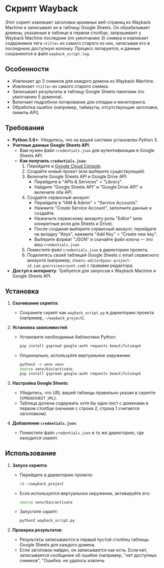 # Скрипт Wayback

Этот скрипт извлекает заголовки архивных веб-страниц из Wayback Machine и записывает их в таблицу Google Sheets. Он обрабатывает домены, указанные в таблице в первом столбце, запрашивает у Wayback Machine последние (по умолчанию 3) снимка и извлекает содержимое тега `<title>` из самого старого из них, записывая его в последнюю доступную колонку. Процесс логируется, и данные сохраняются в файл `wayback_script.log`.

## Особенности
- Извлекает до 3 снимков для каждого домена из Wayback Machine.
- Извлекает `<title>` из самого старого снимка.
- Записывает результаты в таблицу Google Sheets пакетами (по умолчанию 5 доменов).
- Включает подробное логирование для отладки и мониторинга.
- Обработка ошибок (например, таймауты, отсутствующие заголовки, лимиты API).

## Требования
- **Python 3.6+**: Убедитесь, что на вашей системе установлен Python 3.
- **Учетные данные Google Sheets API**:
  - Вам нужен файл `credentials.json` для аутентификации в Google Sheets API.
  - **Как получить `credentials.json`**:  
    1. Перейдите в [Google Cloud Console](https://console.cloud.google.com/).
    2. Создайте новый проект (или выберите существующий).
    3. Включите Google Sheets API и Google Drive API:  
       - Перейдите в "APIs & Services" > "Library".  
       - Найдите "Google Sheets API" и "Google Drive API" и включите оба API.
    4. Создайте сервисный аккаунт:  
       - Перейдите в "IAM & Admin" > "Service Accounts".  
       - Нажмите "Create Service Account", заполните данные и создайте.  
       - Назначьте сервисному аккаунту роль "Editor" (или конкретные роли для Sheets и Drive).  
       - После создания выберите сервисный аккаунт, перейдите на вкладку "Keys", нажмите "Add Key" > "Create new key".  
       - Выберите формат "JSON" и скачайте файл ключа — это ваш `credentials.json`.  
    5. Поместите файл `credentials.json` в директорию проекта.
    6. Поделитесь своей таблицей Google Sheets с email сервисного аккаунта (например, `sheets-editor@your-project-id.iam.gserviceaccount.com`) с правами редактора.
- **Доступ к интернету**: Требуется для запросов к Wayback Machine и Google Sheets API.

## Установка
1. **Скачивание скрипта**:
   - Сохраните скрипт как `wayback_script.py` в директорию проекта (например, `~/wayback_project`).

2. **Установка зависимостей**:
   - Установите необходимые библиотеки Python:
     ```bash
     pip install gspread google-auth requests beautifulsoup4
     ```
   - Опционально, используйте виртуальное окружение:
     ```bash
     python3 -m venv venv
     source venv/bin/activate
     pip install gspread google-auth requests beautifulsoup4
     ```

3. **Настройка Google Sheets**:
   - Убедитесь, что URL вашей таблицы правильно указан в скрипте (`SPREADSHEET_URL`).
   - Таблица должна содержать хотя бы один лист с доменами в первом столбце (начиная с строки 2, строка 1 считается заголовком).

4. **Добавление `credentials.json`**:
   - Поместите файл `credentials.json` в ту же директорию, где находится скрипт.

## Использование
1. **Запуск скрипта**:
   - Перейдите в директорию проекта:
     ```bash
     cd ~/wayback_project
     ```
   - Если используется виртуальное окружение, активируйте его:
     ```bash
     source venv/bin/activate
     ```
   - Запустите скрипт:
     ```bash
     python3 wayback_script.py
     ```

2. **Проверка результатов**:
   - Результаты записываются в первый пустой столбец таблицы Google Sheets для каждого домена.
   - Если заголовок найден, он записывается как есть. Если нет, записывается сообщение об ошибке (например, "нет доступных снимков", "Ошибка: не удалось извлечь <title>" или "N/A").

3. **Просмотр логов**:
   - Логи сохраняются в файл `wayback_script.log` в директории проекта.
   - Проверьте этот файл для получения подробной информации о выполнении скрипта, включая ошибки и предупреждения.

## Запуск на сервере
1. **Подключение к серверу**:
   - Используйте SSH для подключения:
     ```bash
     ssh username@server_ip
     ```

2. **Настройка окружения**:
   - Установите Python и зависимости (см. раздел Установка выше).
   - Загрузите скрипт и `credentials.json` на сервер:
     ```bash
     scp wayback_script.py credentials.json username@server_ip:~/wayback_project/
     ```

3. **Запуск скрипта**:
   - Следуйте тем же шагам, что в разделе Использование.
   - Для фонового запуска:
     ```bash
     nohup python3 wayback_script.py &
     ```

4. **Автоматизация с помощью Cron** (опционально):
   - Настройте запуск скрипта ежедневно в 8 утра:
     ```bash
     crontab -e
     ```
     Добавьте следующую строку:
     ```bash
     0 8 * * * /bin/bash -c 'cd ~/wayback_project && source venv/bin/activate && python3 wayback_script.py >> ~/wayback_project/cron.log 2>&1'
     ```

## Устранение неполадок
- **"Permission Denied" для Google Sheets**:
  - Убедитесь, что email сервисного аккаунта имеет права редактора для таблицы.
- **"HTTPSConnectionPool... Read timed out"**:
  - Увеличьте `REQUEST_TIMEOUT` или `WAYBACK_REQUEST_DELAY` в скрипте.
  - Проверьте ваше интернет-соединение.
- **"Quota Exceeded" (ошибка Google Sheets API 429)**:
  - Скрипт автоматически ждёт 60 секунд и повторяет попытку.
  - Увеличьте `SHEETS_REQUEST_DELAY` или уменьшите `BATCH_SIZE`, чтобы снизить частоту запросов.
- **Проблемы с кодировкой лог-файла**:
  - Скрипт использует кодировку UTF-8. Убедитесь, что ваш текстовый редактор использует UTF-8 при просмотре `wayback_script.log`.

## Ограничения
- **Квоты Google Sheets API**:
  - Бесплатный тариф: ~60 запросов в минуту на пользователя.
  - При `BATCH_SIZE = 5` можно безопасно обработать ~200–250 доменов в минуту.
- **Доступ к Wayback Machine**:
  - Скрипт может столкнуться с таймаутами, если Wayback Machine работает медленно или ограничивает ваш IP.
  - Настройте `MAX_RETRIES` и `WAYBACK_REQUEST_DELAY` при необходимости.

## Лицензия
Скрипт предоставляется как есть для личного использования. Модифицируйте и распространяйте по необходимости.